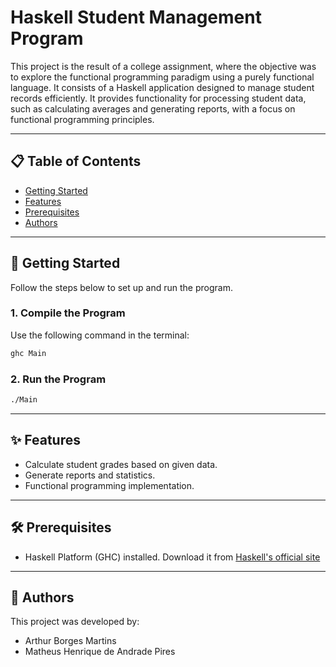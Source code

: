 # Haskell Student Management Program

This project is the result of a college assignment, where the objective was to explore the functional programming paradigm using a purely functional language.
It consists of a Haskell application designed to manage student records efficiently. It provides functionality for processing student data, such as calculating averages and generating reports, with a focus on functional programming principles.

---

## 📋 Table of Contents

- [Getting Started](#getting-started)
- [Features](#features)
- [Prerequisites](#prerequisites)
- [Authors](#authors)

---

## 🚀 Getting Started

Follow the steps below to set up and run the program.

### 1. Compile the Program

Use the following command in the terminal:

```bash
ghc Main
```

### 2. Run the Program

```bash
./Main
```

---

## ✨ Features
- Calculate student grades based on given data.
- Generate reports and statistics.
- Functional programming implementation.

---

## 🛠️ Prerequisites
- Haskell Platform (GHC) installed. Download it from [Haskell's official site](https://www.haskell.org/ghc/download.html)

---

## 👥 Authors

This project was developed by:
 - Arthur Borges Martins
 - Matheus Henrique de Andrade Pires 










